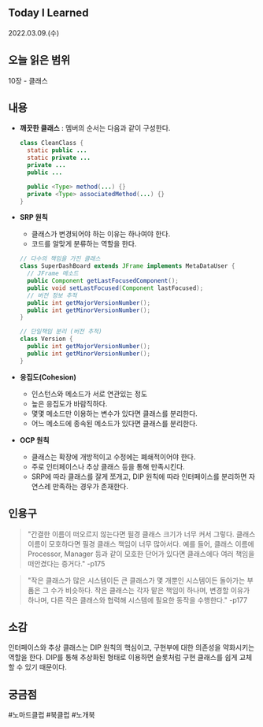 ## Today I Learned
2022.03.09.(수)

## 오늘 읽은 범위
10장 - 클래스

## 내용
* **깨끗한 클래스**
  : 멤버의 순서는 다음과 같이 구성한다.
  ```java
  class CleanClass {
    static public ...
    static private ...
    private ...
    public ...

    public <Type> method(...) {}
    private <Type> associatedMethod(...) {}
  }
  ```
* **SRP 원칙**
  * 클래스가 변경되어야 하는 이유는 하나여야 한다. 
  * 코드를 알맞게 분류하는 역할을 한다.
  ```java
  // 다수의 책임을 가진 클래스
  class SuperDashBoard extends JFrame implements MetaDataUser {
    // JFrame 메소드
    public Component getLastFocusedComponent();
    public void setLastFocused(Component lastFocused);
    // 버전 정보 추적
    public int getMajorVersionNumber();
    public int getMinorVersionNumber();
  }

  // 단일책임 분리 (버전 추적)
  class Version {
    public int getMajorVersionNumber();
    public int getMinorVersionNumber();
  }
  ```
* **응집도(Cohesion)**
  * 인스턴스와 메소드가 서로 연관있는 정도
  * 높은 응집도가 바람직하다.
  * 몇몇 메소드만 이용하는 변수가 있다면 클래스를 분리한다.
  * 어느 메소드에 종속된 메소드가 있다면 클래스를 분리한다.

* **OCP 원칙**
  * 클래스는 확장에 개방적이고 수정에는 폐쇄적이어야 한다.
  * 주로 인터페이스나 추상 클래스 등을 통해 만족시킨다.
  * SRP에 따라 클래스를 잘게 쪼개고, DIP 원칙에 따라 인터페이스를 분리하면 자연스레 만족하는 경우가 존재한다.

## 인용구
> "간결한 이름이 떠오르지 않는다면 필경 클래스 크기가 너무 커서  그렇다. 클래스 이름이 모호하다면 필경 클래스 책임이 너무 많아서다. 예를 들어, 클래스 이름에 Processor, Manager 등과 같이 모호한 단어가 있다면 클래스에다 여러 책임을 떠안겼다는 증거다." -p175

> "작은 클래스가 많은 시스템이든 큰 클래스가 몇 개뿐인 시스템이든 돌아가는 부품은 그 수가 비슷하다. 작은 클래스는 각자 맡은 책임이 하나며, 변경할 이유가 하나며, 다른 작은 클래스와 협력해 시스템에 필요한 동작을 수행한다." -p177

## 소감
 인터페이스와 추상 클래스는 DIP 원칙의 핵심이고, 구현부에 대한 의존성을 약화시키는 역할을 한다. DIP를 통해 추상화된 형태로 이용하면 슬롯처럼 구현 클래스를 쉽게 교체할 수 있기 때문이다.
 
## 궁금점

 #노마드클럽 #북클럽 #노개북
